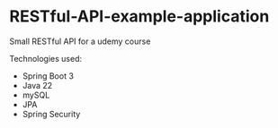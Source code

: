 # RESTful-API-example-application
 Small RESTful API for a udemy course


Technologies used:
- Spring Boot 3
- Java 22
- mySQL
- JPA
- Spring Security
